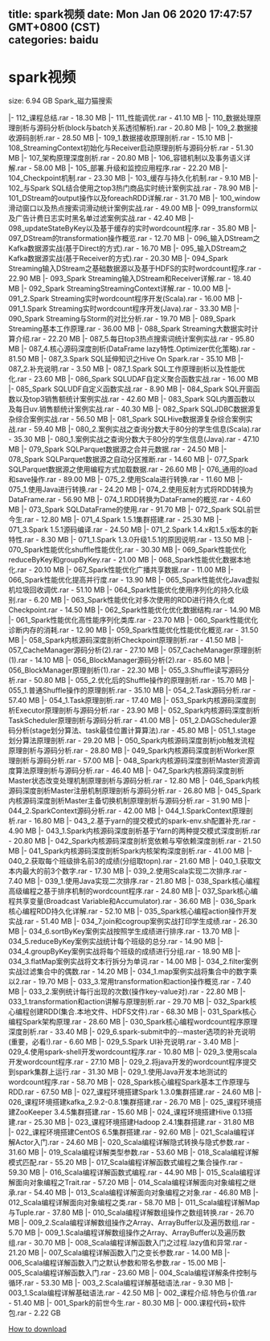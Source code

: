 
title: spark视频
date: Mon Jan 06 2020 17:47:57 GMT+0800 (CST)    
categories: baidu
---

# spark视频
size: 6.94 GB
 Spark_磁力猫搜索
 
|- 112_课程总结.rar - 18.30 MB
|- 111_性能调优.rar - 41.10 MB
|- 110_数据处理原理剖析与源码分析(block与batch关系透彻解析).rar - 20.80 MB
|- 109_2.数据接收源码剖析.rar - 28.50 MB
|- 109_1.数据接收原理剖析.rar - 15.10 MB
|- 108_StreamingContext初始化与Receiver启动原理剖析与源码分析.rar - 51.30 MB
|- 107_架构原理深度剖析.rar - 20.80 MB
|- 106_容错机制以及事务语义详解.rar - 58.00 MB
|- 105_部署.升级和监控应用程序.rar - 22.20 MB
|- 104_Checkpoint机制.rar - 23.30 MB
|- 103_缓存与持久化机制.rar - 9.10 MB
|- 102_与Spark SQL结合使用之top3热门商品实时统计案例实战.rar - 78.90 MB
|- 101_DStream的output操作以及foreachRDD详解.rar - 31.70 MB
|- 100_window滑动窗口以及热点搜索词滑动统计案例实战.rar - 49.00 MB
|- 099_transform以及广告计费日志实时黑名单过滤案例实战.rar - 42.40 MB
|- 098_updateStateByKey以及基于缓存的实时wordcount程序.rar - 35.80 MB
|- 097_DStream的transformation操作概览.rar - 12.70 MB
|- 096_输入DStream之Kafka数据源实战(基于Direct的方式).rar - 16.70 MB
|- 095_输入DStream之Kafka数据源实战(基于Receiver的方式).rar - 20.30 MB
|- 094_Spark Streaming输入DStream之基础数据源以及基于HDFS的实时wordcount程序.rar - 22.90 MB
|- 093_Spark Streaming输入DStream和Receiver详解.rar - 18.40 MB
|- 092_Spark StreamingStreamingContext详解.rar - 10.00 MB
|- 091_2.Spark Streaming实时wordcount程序开发(Scala).rar - 16.00 MB
|- 091_1.Spark Streaming实时wordcount程序开发(Java).rar - 33.30 MB
|- 090_Spark Streaming与Storm的对比分析.rar - 19.70 MB
|- 089_Spark Streaming基本工作原理.rar - 36.00 MB
|- 088_Spark Streaming大数据实时计算介绍.rar - 22.20 MB
|- 087_5.每日top3热点搜索词统计案例实战.rar - 95.80 MB
|- 087_4.核心源码深度剖析(DataFrame lazy特性.Optimizer优化策略).rar - 81.50 MB
|- 087_3.Spark SQL延伸知识之Hive On Spark.rar - 35.10 MB
|- 087_2.补充说明.rar - 3.50 MB
|- 087_1.Spark SQL工作原理剖析以及性能优化.rar - 23.60 MB
|- 086_Spark SQLUDAF自定义聚合函数实战.rar - 16.00 MB
|- 085_Spark SQLUDF自定义函数实战.rar - 8.90 MB
|- 084_Spark SQL开窗函数以及top3销售额统计案例实战.rar - 42.60 MB
|- 083_Spark SQL内置函数以及每日uv.销售额统计案例实战.rar - 40.30 MB
|- 082_Spark SQLJDBC数据源复杂综合案例实战.rar - 56.50 MB
|- 081_Spark SQLHive数据源复杂综合案例实战.rar - 59.40 MB
|- 080_2.案例实战之查询分数大于80分的学生信息(Scala).rar - 35.30 MB
|- 080_1.案例实战之查询分数大于80分的学生信息(Java).rar - 47.10 MB
|- 079_Spark SQLParquet数据源之合并元数据.rar - 24.50 MB
|- 078_Spark SQLParquet数据源之自动分区推断.rar - 14.60 MB
|- 077_Spark SQLParquet数据源之使用编程方式加载数据.rar - 26.60 MB
|- 076_通用的load和save操作.rar - 89.00 MB
|- 075_2.使用Scala进行转换.rar - 11.60 MB
|- 075_1.使用Java进行转换.rar - 24.20 MB
|- 074_2.使用反射方式将RDD转换为DataFrame.rar - 56.90 MB
|- 074_1.RDD转换为DataFrame的概览.rar - 4.60 MB
|- 073_Spark SQLDataFrame的使用.rar - 91.70 MB
|- 072_Spark SQL前世今生.rar - 12.80 MB
|- 071_4.Spark 1.5.1集群搭建.rar - 25.30 MB
|- 071_3.Spark 1.5.1源码编译.rar - 24.50 MB
|- 071_2.Spark 1.4.x和1.5.x版本的新特性.rar - 8.30 MB
|- 071_1.Spark 1.3.0升级1.5.1的原因说明.rar - 13.50 MB
|- 070_Spark性能优化shuffle性能优化.rar - 30.30 MB
|- 069_Spark性能优化reduceByKey和groupByKey.rar - 21.00 MB
|- 068_Spark性能优化数据本地化.rar - 20.10 MB
|- 067_Spark性能优化广播共享数据.rar - 11.00 MB
|- 066_Spark性能优化提高并行度.rar - 13.90 MB
|- 065_Spark性能优化Java虚拟机垃圾回收调优.rar - 51.10 MB
|- 064_Spark性能优化使用序列化的持久化级别.rar - 6.20 MB
|- 063_Spark性能优化对多次使用的RDD进行持久化或Checkpoint.rar - 14.50 MB
|- 062_Spark性能优化优化数据结构.rar - 14.90 MB
|- 061_Spark性能优化高性能序列化类库.rar - 23.70 MB
|- 060_Spark性能优化诊断内存的消耗.rar - 12.90 MB
|- 059_Spark性能优化性能优化概览.rar - 31.50 MB
|- 058_Spark内核源码深度剖析Checkpoint原理剖析.rar - 41.50 MB
|- 057_CacheManager源码分析(2).rar - 27.10 MB
|- 057_CacheManager原理剖析(1).rar - 14.10 MB
|- 056_BlockManager源码分析(2).rar - 85.60 MB
|- 056_BlockManager原理剖析(1).rar - 22.30 MB
|- 055_3.Shuffle读写源码分析.rar - 50.80 MB
|- 055_2.优化后的Shuffle操作的原理剖析.rar - 15.70 MB
|- 055_1.普通Shuffle操作的原理剖析.rar - 35.10 MB
|- 054_2.Task源码分析.rar - 57.40 MB
|- 054_1.Task原理剖析.rar - 17.40 MB
|- 053_Spark内核源码深度剖析Executor原理剖析与源码分析.rar - 23.90 MB
|- 052_Spark内核源码深度剖析TaskScheduler原理剖析与源码分析.rar - 41.00 MB
|- 051_2.DAGScheduler源码分析(stage划分算法、task最佳位置计算算法).rar - 45.80 MB
|- 051_1.stage划分算法原理剖析.rar - 29.20 MB
|- 050_Spark内核源码深度剖析job触发流程原理剖析与源码分析.rar - 28.80 MB
|- 049_Spark内核源码深度剖析Worker原理剖析与源码分析.rar - 57.00 MB
|- 048_Spark内核源码深度剖析Master资源调度算法原理剖析与源码分析.rar - 46.40 MB
|- 047_Spark内核源码深度剖析Master状态改变处理机制原理剖析与源码分析.rar - 12.80 MB
|- 046_Spark内核源码深度剖析Master注册机制原理剖析与源码分析.rar - 26.80 MB
|- 045_Spark内核源码深度剖析Master主备切换机制原理剖析与源码分析.rar - 31.90 MB
|- 044_2.SparkContext源码分析.rar - 42.00 MB
|- 044_1.SparkContext原理剖析.rar - 16.80 MB
|- 043_2.基于yarn的提交模式的spark-env.sh配置补充.rar - 4.90 MB
|- 043_1.Spark内核源码深度剖析基于Yarn的两种提交模式深度剖析.rar - 20.80 MB
|- 042_Spark内核源码深度剖析宽依赖与窄依赖深度剖析.rar - 21.50 MB
|- 041_Spark内核源码深度剖析Spark内核架构深度剖析.rar - 41.00 MB
|- 040_2.获取每个班级排名前3的成绩(分组取topn).rar - 21.60 MB
|- 040_1.获取文本内最大的前3个数字.rar - 17.30 MB
|- 039_2.使用Scala实现二次排序.rar - 7.40 MB
|- 039_1.使用Java实现二次排序.rar - 21.80 MB
|- 038_Spark核心编程高级编程之基于排序机制的wordcount程序.rar - 24.80 MB
|- 037_Spark核心编程共享变量(Broadcast Variable和Accumulator).rar - 36.60 MB
|- 036_Spark核心编程RDD持久化详解.rar - 52.10 MB
|- 035_Spark核心编程action操作开发实战.rar - 51.40 MB
|- 034_7.join和cogroup案例实战打印学生成绩.rar - 26.30 MB
|- 034_6.sortByKey案例实战按照学生成绩进行排序.rar - 13.70 MB
|- 034_5.reduceByKey案例实战统计每个班级的总分.rar - 14.90 MB
|- 034_4.groupByKey案例实战将每个班级的成绩进行分组.rar - 18.90 MB
|- 034_3.flatMap案例实战将文本行拆分为单词.rar - 14.00 MB
|- 034_2.filter案例实战过滤集合中的偶数.rar - 14.20 MB
|- 034_1.map案例实战将集合中的数字乘以2.rar - 19.70 MB
|- 033_3.常用transformation和action操作概览.rar - 7.40 MB
|- 033_2.案例统计每行出现的次数(操作key-value对).rar - 22.80 MB
|- 033_1.transformation和action讲解与原理剖析.rar - 29.70 MB
|- 032_Spark核心编程创建RDD(集合.本地文件、HDFS文件).rar - 68.30 MB
|- 031_Spark核心编程Spark架构原理.rar - 28.60 MB
|- 030_Spark核心编程wordcount程序原理深度剖析.rar - 33.40 MB
|- 029_6.spark-submit中的--master选项的补充说明(重要，必看!).rar - 6.60 MB
|- 029_5.Spark UI补充说明.rar - 3.40 MB
|- 029_4.使用spark-shell开发wordcount程序.rar - 10.80 MB
|- 029_3.使用scala开发wordcount程序.rar - 27.10 MB
|- 029_2.将java开发的wordcount程序提交到spark集群上运行.rar - 31.30 MB
|- 029_1.使用Java开发本地测试的wordcount程序.rar - 58.70 MB
|- 028_Spark核心编程Spark基本工作原理与RDD.rar - 67.50 MB
|- 027_课程环境搭建Spark 1.3.0集群搭建.rar - 24.60 MB
|- 026_课程环境搭建kafka_2.9.2-0.8.1集群搭建.rar - 26.70 MB
|- 025_课程环境搭建ZooKeeper 3.4.5集群搭建.rar - 15.60 MB
|- 024_课程环境搭建Hive 0.13搭建.rar - 25.30 MB
|- 023_课程环境搭建Hadoop 2.4.1集群搭建.rar - 31.80 MB
|- 022_课程环境搭建CentOS 6.5集群搭建.rar - 92.60 MB
|- 021_Scala编程详解Actor入门.rar - 24.60 MB
|- 020_Scala编程详解隐式转换与隐式参数.rar - 31.60 MB
|- 019_Scala编程详解类型参数.rar - 53.60 MB
|- 018_Scala编程详解模式匹配.rar - 55.20 MB
|- 017_Scala编程详解函数式编程之集合操作.rar - 59.30 MB
|- 016_Scala编程详解函数式编程.rar - 44.90 MB
|- 015_Scala编程详解面向对象编程之Trait.rar - 57.20 MB
|- 014_Scala编程详解面向对象编程之继承.rar - 54.40 MB
|- 013_Scala编程详解面向对象编程之对象.rar - 46.80 MB
|- 012_Scala编程详解面向对象编程之类.rar - 58.70 MB
|- 011_Scala编程详解Map与Tuple.rar - 37.80 MB
|- 010_Scala编程详解数组操作之数组转换.rar - 26.70 MB
|- 009_2.Scala编程详解数组操作之Array、ArrayBuffer以及遍历数组.rar - 5.70 MB
|- 009_1.Scala编程详解数组操作之Array、ArrayBuffer以及遍历数组.rar - 30.70 MB
|- 008_Scala编程详解函数入门之过程.lazy值和异常.rar - 21.20 MB
|- 007_Scala编程详解函数入门之变长参数.rar - 14.00 MB
|- 006_Scala编程详解函数入门之默认参数和带名参数.rar - 15.00 MB
|- 005_Scala编程详解函数入门.rar - 23.60 MB
|- 004_Scala编程详解条件控制与循环.rar - 53.30 MB
|- 003_2.Scala编程详解基础语法.rar - 9.30 MB
|- 003_1.Scala编程详解基础语法.rar - 42.50 MB
|- 002_课程介绍.特色与价值.rar - 51.40 MB
|- 001_Spark的前世今生.rar - 80.30 MB
|- 000.课程代码+软件包.rar - 2.22 GB

[How to download](https://bpcam.bemobtrk.com/go/2ceec3aa-1ca2-46d6-b9ff-aaa5c184517c?jno=4793)